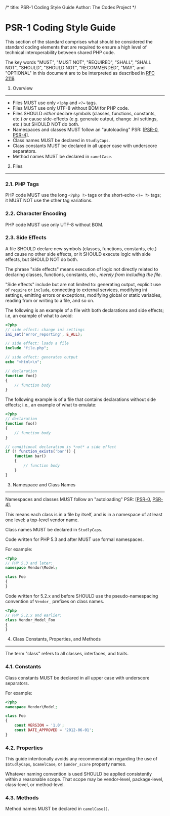 /*
title:  PSR-1 Coding Style Guide
Author: The Codex Project
*/

PSR-1 Coding Style Guide
========================

This section of the standard comprises what should be considered the standard coding elements that are required to ensure a high level of technical interoperability between shared PHP code.

The key words "MUST", "MUST NOT", "REQUIRED", "SHALL", "SHALL NOT", "SHOULD", "SHOULD NOT", "RECOMMENDED", "MAY", and "OPTIONAL" in this document are to be interpreted as described in [RFC 2119].

[RFC 2119]: http://www.ietf.org/rfc/rfc2119.txt
[PSR-0]: https://github.com/php-fig/fig-standards/blob/master/accepted/PSR-0.md
[PSR-4]: https://github.com/php-fig/fig-standards/blob/master/accepted/PSR-4-autoloader.md

1. Overview
-----------

- Files MUST use only `<?php` and `<?=` tags.
- Files MUST use only UTF-8 without BOM for PHP code.
- Files SHOULD *either* declare symbols (classes, functions, constants, etc.) *or* cause side-effects (e.g. generate output, change .ini settings, etc.) but SHOULD NOT do both.
- Namespaces and classes MUST follow an "autoloading" PSR: [[PSR-0], [PSR-4]].
- Class names MUST be declared in `StudlyCaps`.
- Class constants MUST be declared in all upper case with underscore separators.
- Method names MUST be declared in `camelCase`.

2. Files
--------

### 2.1. PHP Tags
PHP code MUST use the long `<?php ?>` tags or the short-echo `<?= ?>` tags; it MUST NOT use the other tag variations.

### 2.2. Character Encoding
PHP code MUST use only UTF-8 without BOM.

### 2.3. Side Effects
A file SHOULD declare new symbols (classes, functions, constants, etc.) and cause no other side effects, or it SHOULD execute logic with side effects, but SHOULD NOT do both.

The phrase "side effects" means execution of logic not directly related to declaring classes, functions, constants, etc., *merely from including the file*.

"Side effects" include but are not limited to: generating output, explicit use of `require` or `include`, connecting to external services, modifying ini settings, emitting errors or exceptions, modifying global or static variables, reading from or writing to a file, and so on.

The following is an example of a file with both declarations and side effects; i.e, an example of what to avoid:

```php
<?php
// side effect: change ini settings
ini_set('error_reporting', E_ALL);

// side effect: loads a file
include "file.php";

// side effect: generates output
echo "<html>\n";

// declaration
function foo()
{
    // function body
}
```

The following example is of a file that contains declarations without side effects; i.e., an example of what to emulate:

```php
<?php
// declaration
function foo()
{
    // function body
}

// conditional declaration is *not* a side effect
if (! function_exists('bar')) {
    function bar()
    {
        // function body
    }
}
```

3. Namespace and Class Names
----------------------------

Namespaces and classes MUST follow an "autoloading" PSR: [[PSR-0], [PSR-4]].

This means each class is in a file by itself, and is in a namespace of at least one level: a top-level vendor name.

Class names MUST be declared in `StudlyCaps`.

Code written for PHP 5.3 and after MUST use formal namespaces.

For example:

```php
<?php
// PHP 5.3 and later:
namespace Vendor\Model;

class Foo
{
}
```

Code written for 5.2.x and before SHOULD use the pseudo-namespacing convention of `Vendor_` prefixes on class names.

```php
<?php
// PHP 5.2.x and earlier:
class Vendor_Model_Foo
{
}
```

4. Class Constants, Properties, and Methods
-------------------------------------------

The term "class" refers to all classes, interfaces, and traits.

### 4.1. Constants

Class constants MUST be declared in all upper case with underscore separators.

For example:

```php
<?php
namespace Vendor\Model;

class Foo
{
    const VERSION = '1.0';
    const DATE_APPROVED = '2012-06-01';
}
```

### 4.2. Properties

This guide intentionally avoids any recommendation regarding the use of `$StudlyCaps`, `$camelCase`, or `$under_score` property names.

Whatever naming convention is used SHOULD be applied consistently within a reasonable scope. That scope may be vendor-level, package-level, class-level, or method-level.

### 4.3. Methods

Method names MUST be declared in `camelCase()`.
